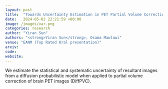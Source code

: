 ```yaml
---
layout: post
title:  "Towards Uncertainty Estimation in PET Partial Volume Correction with a Diffusion Probabilistic Model"
date:   2024-05-02 22:21:59 +00:00
image: /images/var.png
categories: research
author: "Yiran Sun"
authors: "<strong>Yiran Sun</strong>, Osama Mawlawi"
venue: "EANM (Top Rated Oral presentation)"
arxiv: 
code: 
website: 
---
```

We estimate the statistical and systematic uncertainty of resultant images from a diffusion probabilistic model when applied to partial volume correction of brain PET images (DiffPVC).



